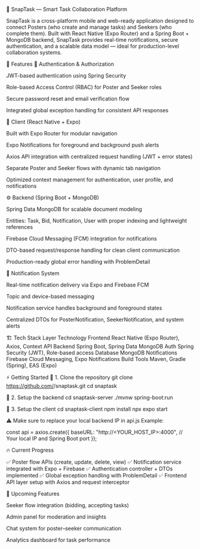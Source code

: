 🧠 SnapTask — Smart Task Collaboration Platform

SnapTask is a cross-platform mobile and web-ready application designed to connect Posters (who create and manage tasks) and Seekers (who complete them).
Built with React Native (Expo Router) and a Spring Boot + MongoDB backend, SnapTask provides real-time notifications, secure authentication, and a scalable data model — ideal for production-level collaboration systems.

🚀 Features
🔐 Authentication & Authorization

JWT-based authentication using Spring Security

Role-based Access Control (RBAC) for Poster and Seeker roles

Secure password reset and email verification flow

Integrated global exception handling for consistent API responses

📱 Client (React Native + Expo)

Built with Expo Router for modular navigation

Expo Notifications for foreground and background push alerts

Axios API integration with centralized request handling (JWT + error states)

Separate Poster and Seeker flows with dynamic tab navigation

Optimized context management for authentication, user profile, and notifications

⚙️ Backend (Spring Boot + MongoDB)

Spring Data MongoDB for scalable document modeling

Entities: Task, Bid, Notification, User with proper indexing and lightweight references

Firebase Cloud Messaging (FCM) integration for notifications

DTO-based request/response handling for clean client communication

Production-ready global error handling with ProblemDetail

📨 Notification System

Real-time notification delivery via Expo and Firebase FCM

Topic and device-based messaging

Notification service handles background and foreground states

Centralized DTOs for PosterNotification, SeekerNotification, and system alerts

🏗️ Tech Stack
Layer	Technology
Frontend	React Native (Expo Router), Axios, Context API
Backend	Spring Boot, Spring Data MongoDB
Auth	Spring Security (JWT), Role-based access
Database	MongoDB
Notifications	Firebase Cloud Messaging, Expo Notifications
Build Tools	Maven, Gradle (Spring), EAS (Expo)

⚡ Getting Started
🔹 1. Clone the repository
git clone https://github.com/<your-username>/snaptask.git
cd snaptask

🔹 2. Setup the backend
cd snaptask-server
./mvnw spring-boot:run

🔹 3. Setup the client
cd snaptask-client
npm install
npx expo start


⚠️ Make sure to replace your local backend IP in api.js
Example:

const api = axios.create({
  baseURL: "http://<YOUR_HOST_IP>:4000", // Your local IP and Spring Boot port
});

🔥 Current Progress

✅ Poster flow APIs (create, update, delete, view)
✅ Notification service integrated with Expo + Firebase
✅ Authentication controller + DTOs implemented
✅ Global exception handling with ProblemDetail
✅ Frontend API layer setup with Axios and request interceptor

🧰 Upcoming Features

Seeker flow integration (bidding, accepting tasks)

Admin panel for moderation and insights

Chat system for poster–seeker communication

Analytics dashboard for task performance
